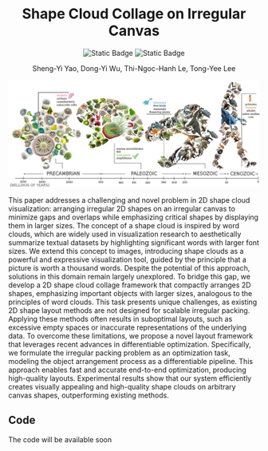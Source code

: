 
<div align="center">

# Shape Cloud Collage on Irregular Canvas
![Static Badge](https://img.shields.io/badge/pytorch-2-blue)
![Static Badge](https://img.shields.io/badge/python-3-orange)

Sheng-Yi Yao, Dong-Yi Wu, Thi-Ngoc-Hanh Le, Tong-Yee Lee
</div>

![teaser](figures/teaser-shapecloud.jpg)

This paper addresses a challenging and novel problem in 2D shape cloud visualization: arranging irregular 2D shapes on an irregular canvas to minimize gaps and overlaps while emphasizing critical shapes by displaying them in larger sizes. The concept of a shape cloud is inspired by word clouds, which are widely used in visualization research to aesthetically summarize textual datasets by highlighting significant words with larger font sizes. We extend this concept to images, introducing shape clouds as a powerful and expressive visualization tool, guided by the principle that a picture is worth a thousand words. Despite the potential of this approach, solutions in this domain remain largely unexplored. To bridge this gap, we develop a 2D shape cloud collage framework that compactly arranges 2D shapes, emphasizing important objects with larger sizes, analogous to the principles of word clouds. This task presents unique challenges, as existing 2D shape layout methods are not designed for scalable irregular packing. Applying these methods often results in suboptimal layouts, such as excessive empty spaces or inaccurate representations of the underlying data. To overcome these limitations, we propose a novel layout framework that leverages recent advances in differentiable optimization. Specifically, we formulate the irregular packing problem as an optimization task, modeling the object arrangement process as a differentiable pipeline. This approach enables fast and accurate end-to-end optimization, producing high-quality layouts. Experimental results show that our system efficiently creates visually appealing and high-quality shape clouds on arbitrary canvas shapes, outperforming existing methods.



## Code

The code will be available soon
